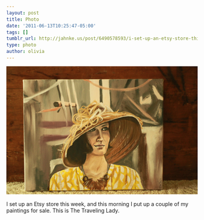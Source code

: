 ```yaml
---
layout: post
title: Photo
date: '2011-06-13T10:25:47-05:00'
tags: []
tumblr_url: http://jahnke.us/post/6490578593/i-set-up-an-etsy-store-this-week-and-this-morning
type: photo
author: olivia
---
```


![](/media/tumblr_lmqlmzo0Ie1qga9s2o1_1280.jpg)

I set up an Etsy store this week, and this morning I put up a couple of my paintings for sale. This is The Traveling Lady.
